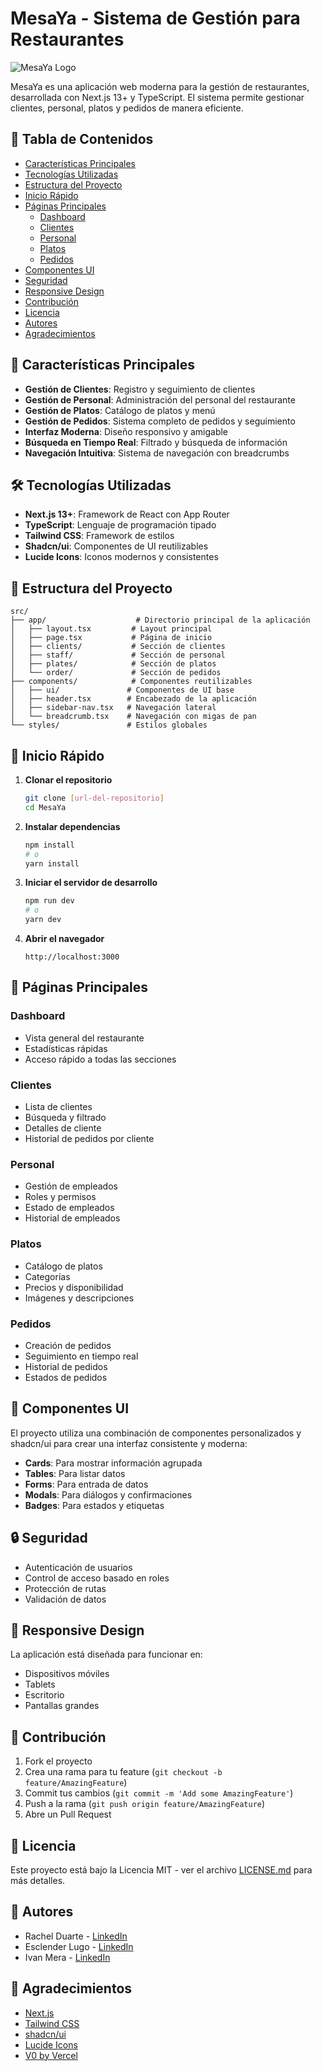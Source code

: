 # MesaYa - Sistema de Gestión para Restaurantes

![MesaYa Logo](./public/images/mesa-ya-log.png)

MesaYa es una aplicación web moderna para la gestión de restaurantes, desarrollada con Next.js 13+ y TypeScript. El sistema permite gestionar clientes, personal, platos y pedidos de manera eficiente.

## 📑 Tabla de Contenidos

- [Características Principales](#-características-principales)
- [Tecnologías Utilizadas](#️-tecnologías-utilizadas)
- [Estructura del Proyecto](#-estructura-del-proyecto)
- [Inicio Rápido](#-inicio-rápido)
- [Páginas Principales](#-páginas-principales)
  - [Dashboard](#dashboard)
  - [Clientes](#clientes)
  - [Personal](#personal)
  - [Platos](#platos)
  - [Pedidos](#pedidos)
- [Componentes UI](#-componentes-ui)
- [Seguridad](#-seguridad)
- [Responsive Design](#-responsive-design)
- [Contribución](#-contribución)
- [Licencia](#-licencia)
- [Autores](#-autores)
- [Agradecimientos](#-agradecimientos)

## 🚀 Características Principales

- **Gestión de Clientes**: Registro y seguimiento de clientes
- **Gestión de Personal**: Administración del personal del restaurante
- **Gestión de Platos**: Catálogo de platos y menú
- **Gestión de Pedidos**: Sistema completo de pedidos y seguimiento
- **Interfaz Moderna**: Diseño responsivo y amigable
- **Búsqueda en Tiempo Real**: Filtrado y búsqueda de información
- **Navegación Intuitiva**: Sistema de navegación con breadcrumbs

## 🛠️ Tecnologías Utilizadas

- **Next.js 13+**: Framework de React con App Router
- **TypeScript**: Lenguaje de programación tipado
- **Tailwind CSS**: Framework de estilos
- **Shadcn/ui**: Componentes de UI reutilizables
- **Lucide Icons**: Iconos modernos y consistentes

## 📁 Estructura del Proyecto

```
src/
├── app/                    # Directorio principal de la aplicación
│   ├── layout.tsx         # Layout principal
│   ├── page.tsx           # Página de inicio
│   ├── clients/           # Sección de clientes
│   ├── staff/             # Sección de personal
│   ├── plates/            # Sección de platos
│   └── order/             # Sección de pedidos
├── components/            # Componentes reutilizables
│   ├── ui/               # Componentes de UI base
│   ├── header.tsx        # Encabezado de la aplicación
│   ├── sidebar-nav.tsx   # Navegación lateral
│   └── breadcrumb.tsx    # Navegación con migas de pan
└── styles/               # Estilos globales
```

## 🚀 Inicio Rápido

1. **Clonar el repositorio**
   ```bash
   git clone [url-del-repositorio]
   cd MesaYa
   ```

2. **Instalar dependencias**
   ```bash
   npm install
   # o
   yarn install
   ```

3. **Iniciar el servidor de desarrollo**
   ```bash
   npm run dev
   # o
   yarn dev
   ```

4. **Abrir el navegador**
   ```
   http://localhost:3000
   ```

## 📱 Páginas Principales

### Dashboard
- Vista general del restaurante
- Estadísticas rápidas
- Acceso rápido a todas las secciones

### Clientes
- Lista de clientes
- Búsqueda y filtrado
- Detalles de cliente
- Historial de pedidos por cliente

### Personal
- Gestión de empleados
- Roles y permisos
- Estado de empleados
- Historial de empleados

### Platos
- Catálogo de platos
- Categorías
- Precios y disponibilidad
- Imágenes y descripciones

### Pedidos
- Creación de pedidos
- Seguimiento en tiempo real
- Historial de pedidos
- Estados de pedidos

## 🎨 Componentes UI

El proyecto utiliza una combinación de componentes personalizados y shadcn/ui para crear una interfaz consistente y moderna:

- **Cards**: Para mostrar información agrupada
- **Tables**: Para listar datos
- **Forms**: Para entrada de datos
- **Modals**: Para diálogos y confirmaciones
- **Badges**: Para estados y etiquetas

## 🔒 Seguridad

- Autenticación de usuarios
- Control de acceso basado en roles
- Protección de rutas
- Validación de datos

## 📱 Responsive Design

La aplicación está diseñada para funcionar en:
- Dispositivos móviles
- Tablets
- Escritorio
- Pantallas grandes

## 🤝 Contribución

1. Fork el proyecto
2. Crea una rama para tu feature (`git checkout -b feature/AmazingFeature`)
3. Commit tus cambios (`git commit -m 'Add some AmazingFeature'`)
4. Push a la rama (`git push origin feature/AmazingFeature`)
5. Abre un Pull Request

## 📄 Licencia

Este proyecto está bajo la Licencia MIT - ver el archivo [LICENSE.md](LICENSE.md) para más detalles.

## 👥 Autores

- Rachel Duarte - [LinkedIn](https://www.linkedin.com/in/rachel-duarte-nunez/)
- Esclender Lugo - [LinkedIn](https://www.linkedin.com/in/esclender-lugo/)
- Ivan Mera - [LinkedIn](https://www.linkedin.com/in/ivan-mera-ibarguen-a9b52a109/)

## 🙏 Agradecimientos

- [Next.js](https://nextjs.org/)
- [Tailwind CSS](https://tailwindcss.com/)
- [shadcn/ui](https://ui.shadcn.com/)
- [Lucide Icons](https://lucide.dev/)
- [V0 by Vercel](https://v0.dev/) 
